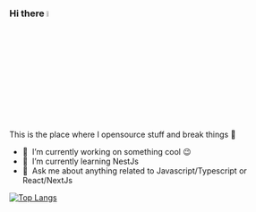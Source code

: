 ### Hi there <a href="https://www.gautamkrishnar.com/"><img src="https://media.giphy.com/media/hvRJCLFzcasrR4ia7z/giphy.gif" width="5%"></a>
This is the place where I opensource stuff and break things :rofl:

- 🔭 &nbsp;I’m currently working on something cool :wink:
- 🌱 &nbsp;I’m currently learning NestJs
- 💬 &nbsp;Ask me about anything related to Javascript/Typescript or React/NextJs

[![Top Langs](https://github-readme-stats.vercel.app/api/top-langs/?username=zazazaza4&layout=compact)](https://github.com/anuraghazra/github-readme-stats)
